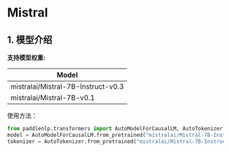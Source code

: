 # Mistral

## 1. 模型介绍

**支持模型权重:**

| Model                                |
|--------------------------------------|
| mistralai/Mistral-7B-Instruct-v0.3   |
| mistralai/Mistral-7B-v0.1            |

使用方法：

```python
from paddlenlp.transformers import AutoModelForCausalLM, AutoTokenizer
model = AutoModelForCausalLM.from_pretrained("mistralai/Mistral-7B-Instruct-v0.3")
tokenizer = AutoTokenizer.from_pretrained("mistralai/Mistral-7B-Instruct-v0.3")
```

